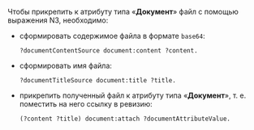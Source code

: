Чтобы прикрепить к атрибуту типа «**Документ**» файл с помощью выражения N3, необходимо:

- сформировать содержимое файла в формате `base64`:

    ``` turtle
    ?documentContentSource document:content ?content.
    ```

- сформировать имя файла:

    ``` turtle
    ?documentTitleSource document:title ?title.
    ```

- прикрепить полученный файл к атрибуту типа «**Документ**», т. е. поместить на него ссылку в ревизию:

    ``` turtle
    (?content ?title) document:attach ?documentAttributeValue.
    ```
